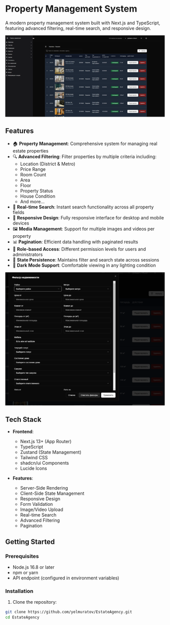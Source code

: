 # Property Management System

A modern property management system built with Next.js and TypeScript, featuring advanced filtering, real-time search, and responsive design.

![Property Management System](https://github.com/yelmuratov/EstateAgency/blob/main/Estate.png)

## Features

- 🏠 **Property Management**: Comprehensive system for managing real estate properties
- 🔍 **Advanced Filtering**: Filter properties by multiple criteria including:
  - Location (District & Metro)
  - Price Range
  - Room Count
  - Area
  - Floor
  - Property Status
  - House Condition
  - And more...
- 🔎 **Real-time Search**: Instant search functionality across all property fields
- 📱 **Responsive Design**: Fully responsive interface for desktop and mobile devices
- 🖼️ **Media Management**: Support for multiple images and videos per property
- 📊 **Pagination**: Efficient data handling with paginated results
- 🔐 **Role-based Access**: Different permission levels for users and administrators
- 💾 **State Persistence**: Maintains filter and search state across sessions
- 🌙 **Dark Mode Support**: Comfortable viewing in any lighting condition

![Filtering](https://github.com/yelmuratov/EstateAgency/blob/main/Screenshot%202025-02-02%20115422.png)

## Tech Stack

- **Frontend**:
  - Next.js 13+ (App Router)
  - TypeScript
  - Zustand (State Management)
  - Tailwind CSS
  - shadcn/ui Components
  - Lucide Icons

- **Features**:
  - Server-Side Rendering
  - Client-Side State Management
  - Responsive Design
  - Form Validation
  - Image/Video Upload
  - Real-time Search
  - Advanced Filtering
  - Pagination

## Getting Started

### Prerequisites

- Node.js 16.8 or later
- npm or yarn
- API endpoint (configured in environment variables)

### Installation

1. Clone the repository:
```bash
git clone https://github.com/yelmuratov/EstateAgency.git
cd EstateAgency
